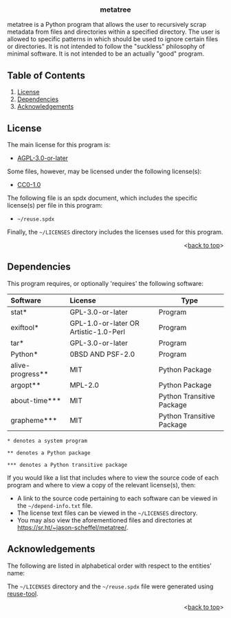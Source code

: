 <!---
SPDX-FileCopyrightText: 2023 Jason Scheffel <contact@jasonscheffel.com>
SPDX-License-Identifier: AGPL-3.0-or-later

Copyright (C) 2023 Jason Scheffel

This program is free software: you can redistribute it and/or modify it under
the terms of the GNU Affero General Public License as published by the Free
Software Foundation, either version 3 of the License, or (at your option) any
later version.

This program is distributed in the hope that it will be useful, but WITHOUT ANY
WARRANTY; without even the implied warranty of MERCHANTABILITY or FITNESS FOR A
PARTICULAR PURPOSE. See the GNU Affero General Public License for more details.

You should have received a copy of the GNU Affero General Public License along
with this program. If not, see <http://www.gnu.org/licenses/>.
-->

<a name="TOP"></a>

<!-- BADGESDDSFKJ -->

<div align="center">

<!-- put sheilds here -->

</div>

<!-- PROJECT LOGO -->

<h3 align="center">
metatree
</h3>

metatree is a Python program that allows the user to recursively scrap metadata
from files and directories within a specified directory. The user is allowed to
specific patterns in which should be used to ignore certain files or
directories. It is not intended to follow the "suckless" philosophy of minimal
software. It is not intended to be an actually "good" program.

<!-- TABLE OF CONTENTS -->

## Table of Contents

1. [License](#license)
1. [Dependencies](#dependencies)
1. [Acknowledgements](#acknowledgements)

<!-- LICENSE -->

## License

The main license for this program is:

- [AGPL-3.0-or-later](https://spdx.org/licenses/AGPL-3.0-or-later.html)

Some files, however, may be licensed under the following license(s):

- [CC0-1.0](https://spdx.org/licenses/CC0-1.0.html)

The following file is an spdx document, which includes the specific license(s)
per file in this program:

- `~/reuse.spdx`

Finally, the `~/LICENSES` directory includes the licenses used for this
program.

<p align="right"><<a href="#TOP">back to top</a>></p>

<!--Dependencies-->

## Dependencies

This program requires, or optionally 'requires' the following software:

<center>

| Software           | License                               | Type                      |
| :----------------- | :------------------------------------ | ------------------------- |
| stat\*             | GPL-3.0-or-later                      | Program                   |
| exiftool\*         | GPL-1.0-or-later OR Artistic-1.0-Perl | Program                   |
| tar\*              | GPL-3.0-or-later                      | Program                   |
| Python\*           | 0BSD AND PSF-2.0                      | Program                   |
| alive-progress\*\* | MIT                                   | Python Package            |
| argopt\*\*         | MPL-2.0                               | Python Package            |
| about-time\*\*\*   | MIT                                   | Python Transitive Package |
| grapheme\*\*\*     | MIT                                   | Python Transitive Package |

</center>

```
* denotes a system program

** denotes a Python package

*** denotes a Python transitive package
```

If you would like a list that includes where to view the source code of each
program and where to view a copy of the relevant license(s), then:

- A link to the source code pertaining to each software can be viewed in the
  `~/depend-info.txt` file.
- The license text files can be viewed in the `~/LICENSES` directory.
- You may also view the aforementioned files and directories at
  <https://sr.ht/~jason-scheffel/metatree/>.

<!-- ACKNOWLEDGEMENTS -->

## Acknowledgements

The following are listed in alphabetical order with respect to the entities'
name:

The `~/LICENSES` directory and the `~/reuse.spdx` file were generated using
[reuse-tool](https://github.com/fsfe/reuse-tool).

<p align="right"><<a href="#TOP">back to top</a>></p>

<!-- blank -->
